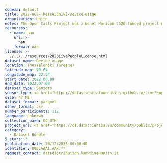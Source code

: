 ```yaml
---
schema: default
title: 2022-OC2-Thessaloniki-Device-usage
organization: Unitn
notes: The Open Calls Project was a Wenet Horizon 2020-funded project with the goal of developing a diversity-aware, machine-mediated paradigm for social interactions. It collected information on the diversity and social contribution activities of the students at the University of Thessaly (UTH) in Greece. The purpose of this research was to gather and study the diversity of students (in terms of subject and level of study, age, gender, personality traits, moral and social values, beliefs, and attitudes towards others and life) participating in social contribution activities. The i-Log application was used to collect sensor data and time diaries from participants over the course of the study. Two questionnaires were also administered to respondents to gather demographic, profiling data, and student career information.
resources:
  - name: nan
    url: >-
      nan
    format: nan
license: >-
  ./../../resources/2023LivePeopleLicense.html
dataset_name: Device-usage
location: Thessaloniki (Greece)
latitude_map: 40.64
longitude_map: 22.94
start_date: 2022.06.09
end_date: 2022.07.08
dataset_type: Sensors
sensor_type: <a href="https://datascientiafoundation.github.io/LivePeople/datasets/2022-OC2-Thessaloniki-Airplane%20Mode%20Event/">airplane mode</a>, <a href="https://datascientiafoundation.github.io/LivePeople/datasets/2022-OC2-Thessaloniki-Doze%20Event/">doze</a>, <a href="https://datascientiafoundation.github.io/LivePeople/datasets/2022-OC2-Thessaloniki-Ring%20Mode%20Event/">ring mode</a>, <a href="https://datascientiafoundation.github.io/LivePeople/datasets/2022-OC2-Thessaloniki-Screen%20Event/">screen</a>, <a href="https://datascientiafoundation.github.io/LivePeople/datasets/2022-OC2-Thessaloniki-Touch%20Event/">touch</a>, <a href="https://datascientiafoundation.github.io/LivePeople/datasets/2022-OC2-Thessaloniki-Batterycharge%20Event/">battery charge</a>, <a href="https://datascientiafoundation.github.io/LivePeople/datasets/2022-OC2-Thessaloniki-Battery%20Monitoring%20Log/">battery level</a>, <a href="https://datascientiafoundation.github.io/LivePeople/datasets/2022-OC2-Thessaloniki-User%20Presence%20Event/">user presence</a>
size: 47 MB
dataset_format: parquet
other_format: csv
number_participants: 112
language: unknown
collection_name: OC_UTH
project_url: <a href="https://ds.datascientia.eu/community/public/projects/1e465a20-1650-42f7-88d4-d7b1b8ed6bb5">https://ds.datascientia.eu/community/public/projects/1e465a20-1650-42f7-88d4-d7b1b8ed6bb5</a>
category:
  - Dataset Bundle
5_stars: 3
publication_date: 20/12/2023 00:00:00
identifier: 006.AAAI.AAK.**
request_contact: datadistribution.knowdive@unitn.it
---
```

